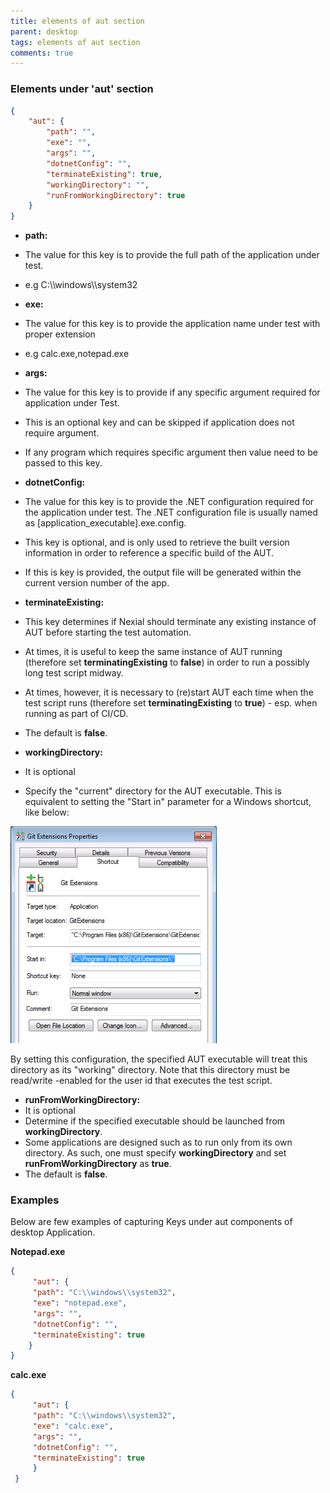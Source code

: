```yaml
---
title: elements of aut section
parent: desktop
tags: elements of aut section
comments: true
---
```



### Elements under 'aut' section

```json
{
    "aut": {
        "path": "",
        "exe": "",
        "args": "",
        "dotnetConfig": "",
        "terminateExisting": true,
        "workingDirectory": "",
        "runFromWorkingDirectory": true
    }
}
```


- **path:**

- The value for this key is to provide the full path of the application under test.
- e.g C:\\\windows\\\system32

- **exe:**

- The value for this key is to provide the application name under test with proper extension
- e.g calc.exe,notepad.exe

- **args:**

- The value for this key is to provide if any specific argument required for application under Test.
- This is an optional key and can be skipped if application does not require argument.
- If any program which requires specific argument then value need to be passed to this key.
    
- **dotnetConfig:**

- The value for this key is to provide the .NET configuration required for the application under test. The .NET configuration file is usually named as \[application_executable\].exe.config.
- This key is optional, and is only used to retrieve the built version information in order to reference a specific build of the AUT.
- If this is key is provided, the output file will be generated within the current version number of the app.

- **terminateExisting:**

- This key determines if Nexial should terminate any existing instance of AUT before starting the test automation.
- At times, it is useful to keep the same instance of AUT running (therefore set **terminatingExisting** to **false**) in order to run a possibly long test script midway.
- At times, however, it is necessary to (re)start AUT each time when the test script runs (therefore set **terminatingExisting** to **true**) \- esp. when running as part of CI/CD.
- The default is **false**.

- **workingDirectory:**

- It is optional
- Specify the "current" directory for the AUT executable. This is equivalent to setting the "Start in" parameter for a Windows shortcut, like below:

![](image/index_01.png)

By setting this configuration, the specified AUT executable will treat this directory as its "working" directory. Note that this directory must be read/write -enabled for the user id that executes the test script.

- **runFromWorkingDirectory:**
- It is optional
- Determine if the specified executable should be launched from **workingDirectory**.
- Some applications are designed such as to run only from its own directory. As such, one must specify **workingDirectory** and set **runFromWorkingDirectory** as **true**.
- The default is **false**.

### Examples
Below are few examples of capturing Keys under aut components of desktop Application.

**Notepad.exe**

```json
{
     "aut": {
     "path": "C:\\windows\\system32",
     "exe": "notepad.exe",
     "args": "",
     "dotnetConfig": "",
     "terminateExisting": true
    }
}
```

**calc.exe**
```json
{
     "aut": {
     "path": "C:\\windows\\system32",
     "exe": "calc.exe",
     "args": "",
     "dotnetConfig": "",
     "terminateExisting": true
     }
 }
```
